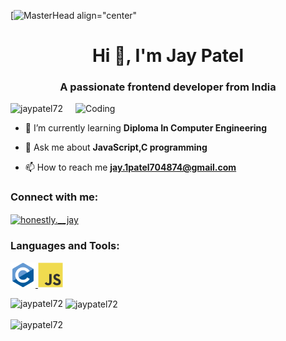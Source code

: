[![MasterHead](https://media.tenor.com/-buzIaq-QeoAAAAM/code-coding.gif) align="center"
<h1 align="center">Hi 👋, I'm Jay Patel</h1>
<h3 align="center">A passionate frontend developer from India</h3>
<img align="right" alt="Coding" width="400" src="https://media.tenor.com/NOYF3f82b_gAAAAC/programmer.gif">

<p align="left"> <img src="https://komarev.com/ghpvc/?username=jaypatel72&label=Profile%20views&color=0e75b6&style=flat" alt="jaypatel72" /> </p>

- 🌱 I’m currently learning **Diploma In Computer Engineering**

- 💬 Ask me about **JavaScript,C programming**

- 📫 How to reach me **jay.1patel704874@gmail.com**

<h3 align="left">Connect with me:</h3>
<p align="left">
<a href="https://instagram.com/honestly.__jay" target="blank"><img align="center" src="https://raw.githubusercontent.com/rahuldkjain/github-profile-readme-generator/master/src/images/icons/Social/instagram.svg" alt="honestly.__jay" height="30" width="40" /></a>
</p>

<h3 align="left">Languages and Tools:</h3>
<p align="left"> <a href="https://www.cprogramming.com/" target="_blank" rel="noreferrer"> <img src="https://raw.githubusercontent.com/devicons/devicon/master/icons/c/c-original.svg" alt="c" width="40" height="40"/> </a> <a href="https://developer.mozilla.org/en-US/docs/Web/JavaScript" target="_blank" rel="noreferrer"> <img src="https://raw.githubusercontent.com/devicons/devicon/master/icons/javascript/javascript-original.svg" alt="javascript" width="40" height="40"/> </a> </p>

<p><img align="left" src="https://github-readme-stats.vercel.app/api/top-langs?username=jaypatel72&show_icons=true&locale=en&layout=compact" alt="jaypatel72" /></p>

<p>&nbsp;<img align="center" src="https://github-readme-stats.vercel.app/api?username=jaypatel72&show_icons=true&locale=en" alt="jaypatel72" /></p>

<p><img align="center" src="https://github-readme-streak-stats.herokuapp.com/?user=jaypatel72&" alt="jaypatel72" /></p>

